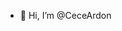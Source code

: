 - 👋 Hi, I’m @CeceArdon

<!---
CeceArdon/CeceArdon is a ✨ special ✨ repository because its `README.md` (this file) appears on your GitHub profile.
You can click the Preview link to take a look at your changes.
--->
